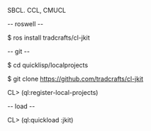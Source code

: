 <!--dd -*- coding: utf-8 -*- -->  

SBCL. CCL, CMUCL

-- roswell --

$ ros install tradcrafts/cl-jkit


-- git --

$ cd quicklisp/localprojects

$ git clone https://github.com/tradcrafts/cl-jkit

CL> (ql:register-local-projects)


-- load --

CL> (ql:quickload :jkit)
